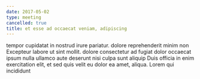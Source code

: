 ```yaml
---
date: 2017-05-02
type: meeting
cancelled: true
title: et esse ad occaecat veniam, adipiscing
---
```

tempor cupidatat in nostrud irure pariatur. dolore reprehenderit minim non Excepteur labore ut sint mollit. dolore consectetur ad fugiat dolor occaecat ipsum nulla ullamco aute deserunt nisi culpa sunt aliquip Duis officia in enim exercitation elit, et sed quis velit eu dolor ea amet, aliqua. Lorem qui incididunt